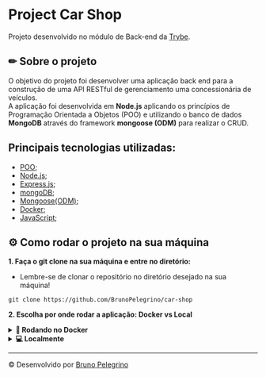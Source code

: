 # Project Car Shop
Projeto desenvolvido no módulo de Back-end da [Trybe](https://www.betrybe.com/). 

## ✏ Sobre o projeto
O objetivo do projeto foi desenvolver uma aplicação back end para a construção de uma API RESTful de gerenciamento uma concessionária de veículos.
</br>
A aplicação foi desenvolvida em <strong>Node.js</strong> aplicando os princípios de Programação Orientada a Objetos (POO) e utilizando o banco de dados <strong>MongoDB</strong> através do framework <strong>mongoose (ODM)</strong> para realizar o CRUD.

## Principais tecnologias utilizadas: 
- [POO](https://coodesh.com/blog/dicionario/o-que-e-poo-em-programacao/);
- [Node.js](https://nodejs.org/en/);
- [Express.js](https://expressjs.com/);
- [mongoDB](https://www.mongodb.com/home);
- [Mongoose(ODM)](https://mongoosejs.com/);
- [Docker](https://www.docker.com/);
- [JavaScript](https://developer.mozilla.org/pt-BR/docs/Web/JavaScript);
## ⚙ Como rodar o projeto na sua máquina
<strong>1. Faça o git clone na sua máquina e entre no diretório:</strong>
 - Lembre-se de clonar o repositório no diretório desejado na sua máquina!
 ```
 git clone https://github.com/BrunoPelegrino/car-shop
 ```
 
 <strong>2. Escolha por onde rodar a aplicação: Docker vs Local</strong>
<details>
  <summary><strong>🐳 Rodando no Docker</strong></summary> 
  </br>
  **:warning: Seu docker-compose precisa estar na versão 1.29 ou superior. [Veja aqui](https://www.digitalocean.com/community/tutorials/how-to-install-and-use-docker-compose-on-ubuntu-20-04-pt) ou [na documentação](https://docs.docker.com/compose/install/) como instalá-lo. No primeiro artigo, você pode substituir onde está com `1.26.0` por `1.29.2`.**
  👉 <strong> 2.1 Rode os serviços `node` e `db` com o comando: </strong>
  ```
  docker-compose up -d --build
  ```
  :warning: Lembre-se de parar qualquer aplicação que estiver usando localmente na porta padrão (`3306`), seja docker ou mySQL, ou adapte, caso queria fazer uso da aplicação em containers;
  - Esses serviços irão inicializar um container chamado `car_shop` e outro chamado `car_shop_db`;
  - A partir daqui você pode rodar o container `car_shop` via CLI ou abri-lo no VS Code;
  👉 <strong>2.2 Use o comando:</strong>
  ```
  docker exec -it car_shop bash
  ```
  - Ele te dará acesso ao terminal interativo do container criado pelo compose, que está rodando em segundo plano.
  👉 <strong>2.3 Instale as dependências dentro do container com:</strong>
  ```
  npm install
  npm run debug
  ```
  
  - **:warning: Atenção:** Caso opte por utilizar o Docker, **TODOS** os comandos disponíveis no `package.json` (npm start, npm test, npm run dev, ...) devem ser executados **DENTRO** do container, ou seja, no terminal que aparece após a execução do comando `docker exec` citado acima. 
  - ✨ **Dica:** A extensão `Remote - Containers` (que estará na seção de extensões recomendadas do VS Code) é indicada para que você possa desenvolver sua aplicação no container Docker direto no VS Code, como você faz com seus arquivos locais.
</details>
<details>
  <summary><strong> 💻 Localmente</strong></summary> 
</br>
👉 <strong>2.1 Instale as dependências: </strong>
```
npm install
```
- **:warning: Atenção:** Não esqueça de renomear/configurar o arquivo `.env.example` para os testes locais funcionarem.
- **:warning: Atenção:** Para rodar o projeto desta forma, **obrigatoriamente** você deve ter o `Node.js` instalado em seu computador.
- **:warning: Atenção:** A versão do `Node.js` e `NPM` a ser utilizada é `"node": ">=16.0.0"` e `"npm": ">=7.0.0"`, como descrito a chave `engines` no arquivo `package.json`. Idealmente deve-se utilizar o Node.js na `versão 16.14`, a versão na que esse projeto foi testado.
  <br/>
 </details>
 
 ---
© Desenvolvido por [Bruno Pelegrino](https://www.linkedin.com/in/bruno-pelegrino/) 
